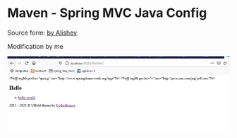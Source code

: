 Maven - Spring MVC Java Config
===============================
Source form: [by Alishev ](https://github.com/NeilAlishev/SpringCourse/tree/master/Lesson16.SpringMVCAppJavaConfig/)

Modification by me

![Screenshot_1](img/Screenshot_1.jpg)